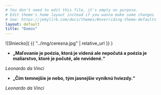 ```yaml
---
# You don't need to edit this file, it's empty on purpose.
# Edit theme's home layout instead if you wanna make some changes
# See: https://jekyllrb.com/docs/themes/#overriding-theme-defaults
layout: default
title: "Domov"
---
```

<style type="text/css">
img {
width: 100%;
}
</style>

![Slniecko]( {{ "../img/ceresna.jpg" | relative_url }} )
 * **„Maľovanie je poézia, ktorá je videná ale nepočutá a poézia je maliarstvo, ktoré je počuté, ale nevidené.“**

_Leonardo da Vinci_

* **„Čím temnejšie je nebo, tým jasnejšie vyniknú hviezdy.“**

_Leonardo da Vinci_

